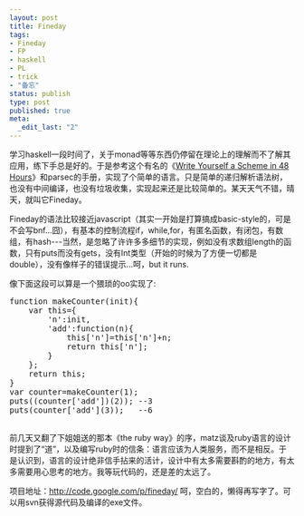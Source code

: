 ```yaml
---
layout: post
title: Fineday
tags: 
- Fineday
- FP
- haskell
- PL
- trick
- "备忘"
status: publish
type: post
published: true
meta: 
  _edit_last: "2"
---
```


学习haskell一段时间了，关于monad等等东西仍停留在理论上的理解而不了解其应用，练下手总是好的。于是参考这个有名的《<a href="http://halogen.note.amherst.edu/~jdtang/scheme_in_48/tutorial/overview.html">Write Yourself a Scheme in 48 Hours</a>》和parsec的手册，实现了个简单的语言。只是简单的递归解析语法树，也没有中间编译，也没有垃圾收集，实现起来还是比较简单的。某天天气不错，晴天，就叫它Fineday。

Fineday的语法比较接近javascript（其实一开始是打算搞成basic-style的，可是不会写bnf...囧），有基本的控制流程if，while,for，有匿名函数，有闭包，有数组，有hash---当然，是忽略了许许多多细节的实现，例如没有求数组length的函数，只有puts而没有gets，没有Int类型（开始的时候为了方便一切都是double），没有像样子的错误提示...呵，but it runs.

像下面这段可以算是一个猥琐的oo实现了:
<pre lang="javascript">
function makeCounter(init){
    var this={
        'n':init,
        'add':function(n){
            this['n']=this['n']+n;
            return this['n'];
        }
    };
    return this;
}
var counter=makeCounter(1);
puts((counter['add'])(2)); --3
puts(counter['add'](3));   --6

</pre>

前几天又翻了下姐姐送的那本《the ruby way》的序，matz谈及ruby语言的设计时提到了“道”，以及编写ruby时的信条：语言应该为人类服务，而不是相反。于是认识到，语言的设计绝非信手拈来的活计，设计中有太多需要斟酌的地方，有太多需要用心思考的地方。我等玩代码的，还是差的太远了。

项目地址：<a href="http://code.google.com/p/fineday/">http://code.google.com/p/fineday/ </a>
呵，空白的，懒得再写字了。可以用svn获得源代码及编译的exe文件。
